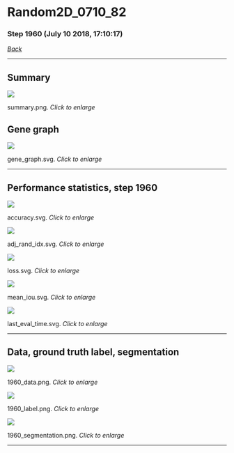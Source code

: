 # Random2D_0710_82

### Step 1960 (July 10 2018, 17:10:17)

[_Back_](..)

---

## Summary

<div class="images"><a href="media/summary.png"><img  src="media/summary.png" align="center"></a><p>summary.png. <i>Click to enlarge</i></p></div>

## Gene graph

<div class="images"><a href="media/gene_graph.svg"><img  src="media/gene_graph.svg" align="center"></a><p>gene_graph.svg. <i>Click to enlarge</i></p></div>

---

## Performance statistics, step 1960

<div class="images"><a href="media/accuracy.svg"><img class="mini" src="media/accuracy.svg" align="center"></a><p>accuracy.svg. <i>Click to enlarge</i></p></div>
<div class="images"><a href="media/adj_rand_idx.svg"><img class="mini" src="media/adj_rand_idx.svg" align="center"></a><p>adj_rand_idx.svg. <i>Click to enlarge</i></p></div>
<div class="images"><a href="media/loss.svg"><img class="mini" src="media/loss.svg" align="center"></a><p>loss.svg. <i>Click to enlarge</i></p></div>
<div class="images"><a href="media/mean_iou.svg"><img class="mini" src="media/mean_iou.svg" align="center"></a><p>mean_iou.svg. <i>Click to enlarge</i></p></div>
<div class="images"><a href="media/last_eval_time.svg"><img class="mini" src="media/last_eval_time.svg" align="center"></a><p>last_eval_time.svg. <i>Click to enlarge</i></p></div>

---

## Data, ground truth label, segmentation

<div class="images"><a href="media/1960_data.png"><img class="mini" src="media/1960_data.png" align="center"></a><p>1960_data.png. <i>Click to enlarge</i></p></div>
<div class="images"><a href="media/1960_label.png"><img class="mini" src="media/1960_label.png" align="center"></a><p>1960_label.png. <i>Click to enlarge</i></p></div>
<div class="images"><a href="media/1960_segmentation.png"><img class="mini" src="media/1960_segmentation.png" align="center"></a><p>1960_segmentation.png. <i>Click to enlarge</i></p></div>

---


